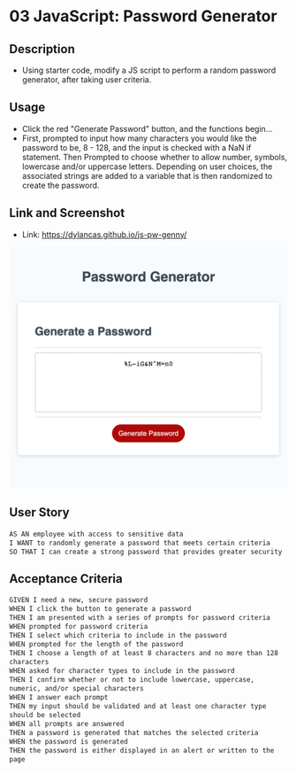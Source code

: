 # 03 JavaScript: Password Generator

## Description

- Using starter code, modify a JS script to perform a random password generator, after taking user criteria.

## Usage

- Click the red "Generate Password" button, and the functions begin... 
- First, prompted to input how many characters you would like the password to be, 8 - 128, and the input is checked with a NaN if statement. Then Prompted to choose whether to allow number, symbols, lowercase and/or uppercase letters. Depending on user choices, the associated strings are added to a variable that is then randomized to create the password. 


## Link and Screenshot

- Link: https://dylancas.github.io/js-pw-genny/

![screenshot](./Develop/assets/completed.png)

## User Story

```
AS AN employee with access to sensitive data
I WANT to randomly generate a password that meets certain criteria
SO THAT I can create a strong password that provides greater security
```

## Acceptance Criteria

```
GIVEN I need a new, secure password
WHEN I click the button to generate a password
THEN I am presented with a series of prompts for password criteria
WHEN prompted for password criteria
THEN I select which criteria to include in the password
WHEN prompted for the length of the password
THEN I choose a length of at least 8 characters and no more than 128 characters
WHEN asked for character types to include in the password
THEN I confirm whether or not to include lowercase, uppercase, numeric, and/or special characters
WHEN I answer each prompt
THEN my input should be validated and at least one character type should be selected
WHEN all prompts are answered
THEN a password is generated that matches the selected criteria
WHEN the password is generated
THEN the password is either displayed in an alert or written to the page